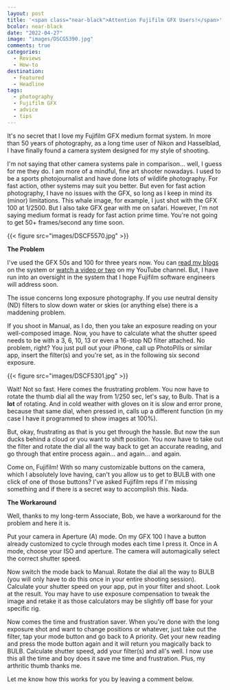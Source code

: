 ```yaml
---
layout: post
title: '<span class="near-black">Attention Fujifilm GFX Users!</span>'
bcolor: near-black
date: "2022-04-27"
image: "images/DSCG5390.jpg"
comments: true
categories: 
  - Reviews
  - How-to
destination: 
  - Featured
  - Headline
tags:
  - photography
  - Fujifilm GFX
  - advice
  - tips
---
```

It's no secret that I love my Fujifilm GFX medium format system. In more than 50 years of photography, as a long time user of Nikon and Hasselblad, I have finally found a camera system designed for my style of shooting.

I'm not saying that other camera systems pale in comparison... well, I guess for me they do. I am more of a mindful, fine art shooter nowadays. I used to be a sports photojournalist and have done lots of wildlife photography. For fast action, other systems may suit you better. But even for fast action photography, I have no issues with the GFX, so long as I keep in mind its (minor) limitations. This whale image, for example, I just shot with the GFX 100 at 1/2500. But I also take GFX gear with me on safari. However, I'm not saying medium format is ready for fast action prime time. You're not going to get 50+ frames/second any time soon. 

{{< figure src="images/DSCF5570.jpg" >}}

**The Problem**

I've used the GFX 50s and 100 for three years now. You can [read my blogs](https://lesterpickerphoto.com/2021/02/02/fuji-100s/) on the system or [watch a video or two](https://youtu.be/8Q1D0B8bVRU) on my YouTube channel. But, I have run into an oversight in the system that I hope Fujifilm software engineers will address soon. 

The issue concerns long exposure photography. If you use neutral density (ND) filters to slow down water or skies (or anything else) there is a maddening problem. 

If you shoot in Manual, as I do, then you take an exposure reading on your well-composed image. Now, you have to calculate what the shutter speed needs to be with a 3, 6, 10, 13 or even a 16-stop ND filter attached. No problem, right? You just pull out your iPhone, call up PhotoPills or similar app, insert the filter(s) and you're set, as in the following six second exposure. 

{{< figure src="images/DSCF5301.jpg" >}}

Wait! Not so fast. Here comes the frustrating problem. You now have to rotate the thumb dial all the way from 1/250 sec, let's say, to Bulb. That is a **lot** of rotating. And in cold weather with gloves on it is slow and error prone, because that same dial, when pressed in, calls up a different function (in my case I have it programmed to show images at 100%). 

But, okay, frustrating as that is you get through the hassle. But now the sun ducks behind a cloud or you want to shift position. You now have to take out the filter and rotate the dial all the way back to get an accurate reading, and go through that entire process again... and again... and again. 

Come on, Fujifilm! With so many customizable buttons on the camera, which I absolutely love having, can't you allow us to get to BULB with one click of one of those buttons? I've asked Fujifilm reps if I'm missing something and if there is a secret way to accomplish this. Nada. 

**The Workaround**

Well, thanks to my long-term Associate, Bob, we have a workaround for the problem and here it is.

Put your camera in Aperture (A) mode. On my GFX 100 I have a button already customized to cycle through modes each time I press it. Once in A mode, choose your ISO and aperture. The camera will automagically select the correct shutter speed. 

Now switch the mode back to Manual. Rotate the dial all the way to BULB (you will only have to do this once in your entire shooting session). Calculate your shutter speed on your app, put in your filter and shoot. Look at the result. You may have to use exposure compensation to tweak the image and retake it as those calculators may be slightly off base for your specific rig. 

Now comes the time and frustration saver. When you're done with the long exposure shot and want to change positions or whatever, just take out the filter, tap your mode button and go back to A priority. Get your new reading and press the mode button again and it will return you magically back to BULB. Calculate shutter speed, add your filter(s) and all's well. I now use this all the time and boy does it save me time and frustration. Plus, my arthritic thumb thanks me. 

Let me know how this works for you by leaving a comment below. 